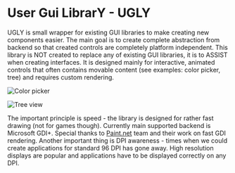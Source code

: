 # User Gui LibrarY - UGLY

UGLY is small wrapper for existing GUI libraries to make creating new components easier. The main goal is to create complete abstraction from backend so that created controls are completely platform independent. This library is NOT created to replace any of existing GUI libraries, it is to ASSIST when creating interfaces. It is designed mainly for interactive, animated controls that often contains movable content (see examples: color picker, tree) and requires custom rendering.

![Color picker](https://i.imgur.com/Rp1hhTF.png)

![Tree view](https://i.imgur.com/JZxdLAQ.png)

The important principle is speed - the library is designed for rather fast drawing (not for games though). Currently main supported backend is Microsoft GDI+. Special thanks to [Paint.net](https://www.getpaint.net/contact.html) team and their work on fast GDI rendering. 
Another important thing is DPI awareness - times when we could create applications for standard 96 DPI has gone away. High resolution displays are popular and applications 
have to be displayed correctly on any DPI.
